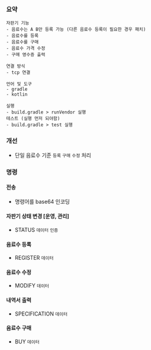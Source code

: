 ### 요약
```
자판기 기능
- 음료수는 A B만 등록 가능 (다른 음료수 등록이 필요한 경우 패치)
- 음료수를 등록
- 음료수를 구매
- 음료수 가격 수정
- 구매 영수증 출력

연결 방식
- tcp 연결

언어 및 도구
- gradle
- kotlin

실행
- build.gradle > runVendor 실행
테스트 (실행 먼저 되야함)
- build.gradle > test 실행

``` 

### 개선
- 단일 음료수 기준 `등록` `구매` `수정` 처리

### 명령
#### 전송
- 명령어를 base64 인코딩
#### 자판기 상태 변경 [운영, 관리]
- STATUS `데이터` `인증` 
#### 음료수 등록
- REGISTER `데이터`
#### 음료수 수정
- MODIFY `데이터`
#### 내역서 출력
- SPECIFICATION `데이터`
#### 음료수 구매
- BUY `데이터`